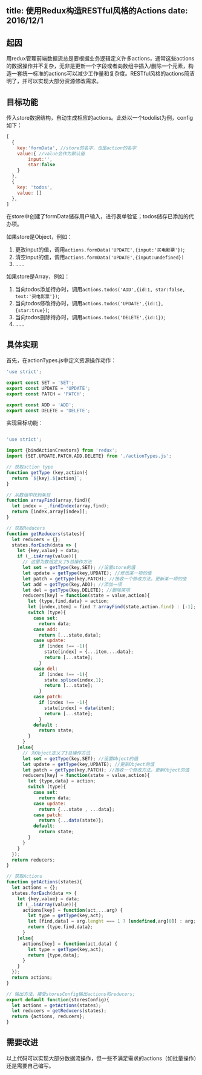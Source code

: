title: 使用Redux构造RESTful风格的Actions
date: 2016/12/1
---

## 起因
用redux管理前端数据流总是要根据业务逻辑定义许多actions，通常这些actions的数据操作并不复杂，无非是更新一个字段或者向数组中插入/删除一个元素，构造一套统一标准的actions可以减少工作量和复杂度。RESTful风格的actions简洁明了，并可以实现大部分资源修改需求。

## 目标功能
传入store数据结构，自动生成相应的actions。此处以一个todolist为例，config如下：

```js
[
  {
    key:'formData', //store的名字，也是action的名字
    value:{ //value会作为默认值
    	input:'',
    	star:false
    }
  },
  {
    key: 'todos',
    value: []
  },
]
```
在store中创建了formData储存用户输入，进行表单验证；todos储存已添加的代办项。

如果store是Object，例如：

1. 更改input的值，调用`actions.formData('UPDATE',{input:'买电影票'})`;
2. 清空input的值，调用`actions.formData('UPDATE',{input:undefined})`
3. ......

如果store是Array，例如：

1. 当向todos添加待办时，调用`actions.todos('ADD',{id:1, star:false, text:'买电影票'})`;
2. 当向todos修改待办时，调用`actions.todos('UPDATE',{id:1},{star:true})`;
3. 当向todos删除待办时，调用`actions.todos('DELETE',{id:1})`;
4. ......

## 具体实现
首先，在actionTypes.js中定义资源操作动作：

```js
'use strict';

export const SET = 'SET';
export const UPDATE = 'UPDATE';
export const PATCH = 'PATCH';

export const ADD = 'ADD';
export const DELETE = 'DELETE';
```

实现目标功能：

```js

'use strict';

import {bindActionCreators} from 'redux';
import {SET,UPDATE,PATCH,ADD,DELETE} from './actionTypes.js';

// 获取action type
function getType (key,action){
  return `${key}.${action}`;
}

// 从数组中找到条目
function arrayFind(array,find){
  let index = _.findIndex(array,find);
  return [index,array[index]];
}

// 获取Reducers
function getReducers(states){
  let reducers = {};
  states.forEach(data => {
    let {key,value} = data;
    if (_.isArray(value)){
      // 这里为数组定义了5总操作方法
      let set = getType(key,SET); //设置store的值
      let update = getType(key,UPDATE); //修改某一项的值
      let patch = getType(key,PATCH); //接收一个修改方法，更新某一项的值
      let add = getType(key,ADD); //添加一项
      let del = getType(key,DELETE); //删除某项
      reducers[key] = function(state = value,action){
        let {type,find,data} = action;
        let [index,item] = find ? arrayFind(state,action.find) : [-1];
        switch (type){
          case set:
            return data;
          case add:
            return [...state,data];
          case update:
            if (index !== -1){
              state[index] = {...item,...data};
              return [...state];
            }
          case del:
            if (index !== -1){
              state.splice(index,1);
              return [...state];
            }
          case patch:
            if (index !== -1){
              state[index] = data(item);
              return [...state];
            }
          default :
            return state;
        }
      }
    }else{
      // 为Object定义了3总操作方法
      let set = getType(key,SET); //设置Object的值
      let update = getType(key,UPDATE); //更新Object的值
      let patch = getType(key,PATCH); //接收一个修改方法，更新Object的值
      reducers[key] = function(state = value,action){
        let {type,data} = action;
        switch (type){
          case set:
            return data;
          case update:
            return {...state , ...data};
          case patch:
            return {...data(state)};
          default:
            return state;
        }
      }
    }
  });
  return reducers;
}

// 获取Actions
function getActions(states){
  let actions = {};
  states.forEach(data => {
    let {key,value} = data;
    if (_.isArray(value)){
      actions[key] = function(act,...arg) {
        let type = getType(key,act);
        let [find,data] = arg.lenght === 1 ? [undefined,arg[0]] : arg;
        return {type,find,data};
      }
    }else{
      actions[key] = function(act,data) {
        let type = getType(key,act);
        return {type,data};
      }
    }
  });
  return actions;
}

// 输出方法，接受storesConfig输出actions和reducers;
export default function(storesConfig){
  let actions = getActions(states);
  let reducers = getReducers(states);
  return {actions, reducers};
}

```

## 需要改进
以上代码可以实现大部分数据流操作，但一些不满足需求的actions（如批量操作）还是需要自己编写。


